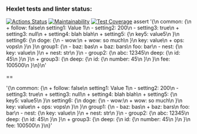 ### Hexlet tests and linter status:
[![Actions Status](https://github.com/Mamina1radost/python-project-50/actions/workflows/hexlet-check.yml/badge.svg)](https://github.com/Mamina1radost/python-project-50/actions)
[![Maintainability](https://api.codeclimate.com/v1/badges/06ee9e704a14176e1ce0/maintainability)](https://codeclimate.com/github/Mamina1radost/python-project-50/maintainability)
[![Test Coverage](https://api.codeclimate.com/v1/badges/06ee9e704a14176e1ce0/test_coverage)](https://codeclimate.com/github/Mamina1radost/python-project-50/test_coverage)
assert 
'{\n    common: {\n      + follow: false\n        setting1: Value 1\n      - setting2: 200\n      - setting3: true\n      + setting3: null\n      + setting4: blah blah\n      + setting5: {\n            key5: value5\n        }\n        setting6: {\n            doge: {\n              - wow:\n              + wow: so much\n            }\n            key: value\n          + ops: vops\n        }\n    }\n    group1: {\n      - baz: bas\n      + baz: bars\n        foo: bar\n      - nest: {\n            key: value\n        }\n      + nest: str\n    }\n  - group2: {\n        abc: 12345\n        deep: {\n            id: 45\n        }\n    }\n  + group3: {\n        deep: {\n            id: {\n                number: 45\n            }\n        }\n        fee: 100500\n    }\n}\n' 

==

'{\n    common: {\n      + follow: false\n        setting1: Value 1\n      - setting2: 200\n      - setting3: true\n      + setting3: null\n      + setting4: blah blah\n      + setting5: {\n            key5: value5\n        }\n        setting6: {\n            doge: {\n              - wow:\n              + wow: so much\n            }\n            key: value\n          + ops: vops\n        }\n    }\n    group1: {\n      - baz: bas\n      + baz: bars\n        foo: bar\n      - nest: {\n            key: value\n        }\n      + nest: str\n    }\n  - group2: {\n        abc: 12345\n        deep: {\n            id: 45\n        }\n    }\n  + group3: {\n        deep: {\n            id: {\n                number: 45\n            }\n        }\n        fee: 100500\n    }\n}'